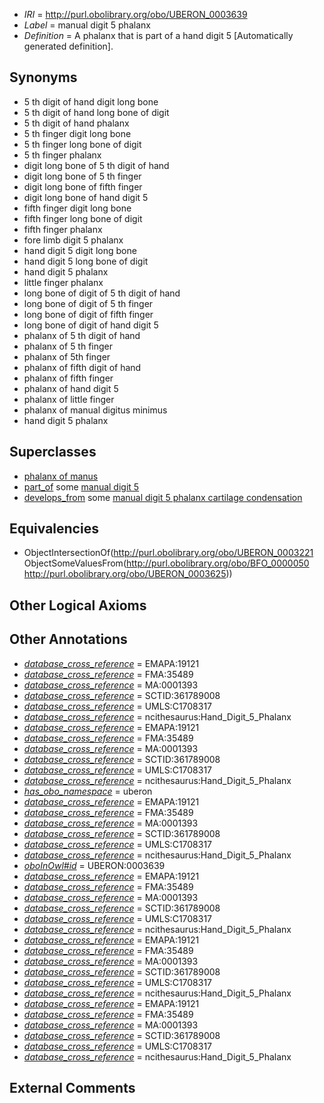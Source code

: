  * *IRI* = http://purl.obolibrary.org/obo/UBERON_0003639
 * *Label* = manual digit 5 phalanx
 * *Definition* = A phalanx that is part of a hand digit 5 [Automatically generated definition].

## Synonyms

 * 5 th digit of hand digit long bone
 * 5 th digit of hand long bone of digit
 * 5 th digit of hand phalanx
 * 5 th finger digit long bone
 * 5 th finger long bone of digit
 * 5 th finger phalanx
 * digit long bone of 5 th digit of hand
 * digit long bone of 5 th finger
 * digit long bone of fifth finger
 * digit long bone of hand digit 5
 * fifth finger digit long bone
 * fifth finger long bone of digit
 * fifth finger phalanx
 * fore limb digit 5 phalanx
 * hand digit 5 digit long bone
 * hand digit 5 long bone of digit
 * hand digit 5 phalanx
 * little finger phalanx
 * long bone of digit of 5 th digit of hand
 * long bone of digit of 5 th finger
 * long bone of digit of fifth finger
 * long bone of digit of hand digit 5
 * phalanx of 5 th digit of hand
 * phalanx of 5 th finger
 * phalanx of 5th finger
 * phalanx of fifth digit of hand
 * phalanx of fifth finger
 * phalanx of hand digit 5
 * phalanx of little finger
 * phalanx of manual digitus minimus
 * hand digit 5 phalanx

## Superclasses

 * [phalanx of manus](../../UBERON/36/UBERON_0001436.md)
 * [part_of](../../BFO/50/BFO_0000050.md) some [manual digit 5](../../UBERON/25/UBERON_0003625.md)
 * [develops_from](../../RO/02/RO_0002202.md) some [manual digit 5 phalanx cartilage condensation](../../UBERON/79/UBERON_0010679.md)

## Equivalencies

 * ObjectIntersectionOf(<http://purl.obolibrary.org/obo/UBERON_0003221> ObjectSomeValuesFrom(<http://purl.obolibrary.org/obo/BFO_0000050> <http://purl.obolibrary.org/obo/UBERON_0003625>))

## Other Logical Axioms


## Other Annotations

 * *[database_cross_reference](../../ef/oboInOwl#hasDbXref.md)* = EMAPA:19121
 * *[database_cross_reference](../../ef/oboInOwl#hasDbXref.md)* = FMA:35489
 * *[database_cross_reference](../../ef/oboInOwl#hasDbXref.md)* = MA:0001393
 * *[database_cross_reference](../../ef/oboInOwl#hasDbXref.md)* = SCTID:361789008
 * *[database_cross_reference](../../ef/oboInOwl#hasDbXref.md)* = UMLS:C1708317
 * *[database_cross_reference](../../ef/oboInOwl#hasDbXref.md)* = ncithesaurus:Hand_Digit_5_Phalanx
 * *[database_cross_reference](../../ef/oboInOwl#hasDbXref.md)* = EMAPA:19121
 * *[database_cross_reference](../../ef/oboInOwl#hasDbXref.md)* = FMA:35489
 * *[database_cross_reference](../../ef/oboInOwl#hasDbXref.md)* = MA:0001393
 * *[database_cross_reference](../../ef/oboInOwl#hasDbXref.md)* = SCTID:361789008
 * *[database_cross_reference](../../ef/oboInOwl#hasDbXref.md)* = UMLS:C1708317
 * *[database_cross_reference](../../ef/oboInOwl#hasDbXref.md)* = ncithesaurus:Hand_Digit_5_Phalanx
 * *[has_obo_namespace](../../ce/oboInOwl#hasOBONamespace.md)* = uberon
 * *[database_cross_reference](../../ef/oboInOwl#hasDbXref.md)* = EMAPA:19121
 * *[database_cross_reference](../../ef/oboInOwl#hasDbXref.md)* = FMA:35489
 * *[database_cross_reference](../../ef/oboInOwl#hasDbXref.md)* = MA:0001393
 * *[database_cross_reference](../../ef/oboInOwl#hasDbXref.md)* = SCTID:361789008
 * *[database_cross_reference](../../ef/oboInOwl#hasDbXref.md)* = UMLS:C1708317
 * *[database_cross_reference](../../ef/oboInOwl#hasDbXref.md)* = ncithesaurus:Hand_Digit_5_Phalanx
 * *[oboInOwl#id](../../id/oboInOwl#id.md)* = UBERON:0003639
 * *[database_cross_reference](../../ef/oboInOwl#hasDbXref.md)* = EMAPA:19121
 * *[database_cross_reference](../../ef/oboInOwl#hasDbXref.md)* = FMA:35489
 * *[database_cross_reference](../../ef/oboInOwl#hasDbXref.md)* = MA:0001393
 * *[database_cross_reference](../../ef/oboInOwl#hasDbXref.md)* = SCTID:361789008
 * *[database_cross_reference](../../ef/oboInOwl#hasDbXref.md)* = UMLS:C1708317
 * *[database_cross_reference](../../ef/oboInOwl#hasDbXref.md)* = ncithesaurus:Hand_Digit_5_Phalanx
 * *[database_cross_reference](../../ef/oboInOwl#hasDbXref.md)* = EMAPA:19121
 * *[database_cross_reference](../../ef/oboInOwl#hasDbXref.md)* = FMA:35489
 * *[database_cross_reference](../../ef/oboInOwl#hasDbXref.md)* = MA:0001393
 * *[database_cross_reference](../../ef/oboInOwl#hasDbXref.md)* = SCTID:361789008
 * *[database_cross_reference](../../ef/oboInOwl#hasDbXref.md)* = UMLS:C1708317
 * *[database_cross_reference](../../ef/oboInOwl#hasDbXref.md)* = ncithesaurus:Hand_Digit_5_Phalanx
 * *[database_cross_reference](../../ef/oboInOwl#hasDbXref.md)* = EMAPA:19121
 * *[database_cross_reference](../../ef/oboInOwl#hasDbXref.md)* = FMA:35489
 * *[database_cross_reference](../../ef/oboInOwl#hasDbXref.md)* = MA:0001393
 * *[database_cross_reference](../../ef/oboInOwl#hasDbXref.md)* = SCTID:361789008
 * *[database_cross_reference](../../ef/oboInOwl#hasDbXref.md)* = UMLS:C1708317
 * *[database_cross_reference](../../ef/oboInOwl#hasDbXref.md)* = ncithesaurus:Hand_Digit_5_Phalanx

## External Comments

